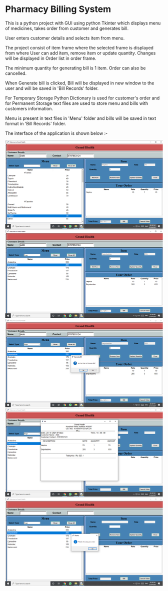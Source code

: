 # Pharmacy Billing System

This is a python project with GUI using python Tkinter which displays menu of medicines, takes order from customer and generates bill.

User enters customer details and selects item from menu.

The project consist of item frame where the selected frame is displayed from where User can add item, remove item or update quantity.
Changes will be displayed in Order list in order frame.

The minimum quantity for generating bill is 1 item.
Order can also be cancelled.

When Generate bill is clicked, Bill will be displayed in new window to the user and will be saved in 'Bill Records' folder.

For Temporary Storage Python Dictionary is used for customer's order and for Permanent Storage text files are used to store menu and bills with customers information.

Menu is present in text files in 'Menu' folder and bills will be saved in text format in 'Bill Records' folder.

The interface of the application is shown below :-

![Reference 1](https://github.com/Monish19/Pharmacy_Billing/blob/main/images/Screenshot%20(330).png)
![Reference 2](https://github.com/Monish19/Pharmacy_Billing/blob/main/images/Screenshot%20(332).png)
![Reference 3](https://github.com/Monish19/Pharmacy_Billing/blob/main/images/Screenshot%20(333).png)
![Reference 4](https://github.com/Monish19/Pharmacy_Billing/blob/main/images/Screenshot%20(334).png)
![Reference 5](https://github.com/Monish19/Pharmacy_Billing/blob/main/images/Screenshot%20(335).png)

